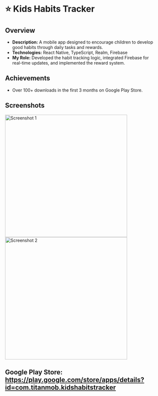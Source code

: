 # ⭐ Kids Habits Tracker

## Overview
- **Description:** A mobile app designed to encourage children to develop good habits through daily tasks and rewards.  
- **Technologies:** React Native, TypeScript, Realm, Firebase
- **My Role:** Developed the habit tracking logic, integrated Firebase for real-time updates, and implemented the reward system.

## Achievements
- Over 100+ downloads in the first 3 months on Google Play Store.


## Screenshots


<img src="https://play-lh.googleusercontent.com/MO_gsoF1rVh9Xw82vCVXhXEf83x9FeEYt4ahjEHJQDFTHXGXReY7b73zfYtofW0E9H4=w2560-h1440" alt="Screenshot 1" width="400">

<img src="https://play-lh.googleusercontent.com/hMLLlhBf6PSeWWdnHbulDg8Ro_UgxdQ-l1SE6yMmQv3U2VGGz13qxCNF0Jv2JoTvLkQ=w2560-h1440" alt="Screenshot 2" width="400">


## Google Play Store: https://play.google.com/store/apps/details?id=com.titanmob.kidshabitstracker
